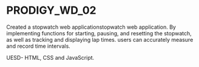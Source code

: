 # PRODIGY_WD_02

Created a stopwatch web applicationstopwatch web application.
By implementing functions for starting, pausing, and resetting the stopwatch, as well as tracking and displaying lap times.
users can accurately measure and record time intervals.


UESD-
HTML,
CSS and
JavaScript.
